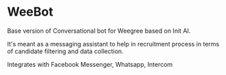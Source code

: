 # WeeBot
Base version of Conversational bot for Weegree based on Init AI.

It's meant as a messaging assistant to help in recruitment process in terms of candidate filtering and data collection.

Integrates with Facebook Messenger, Whatsapp, Intercom

